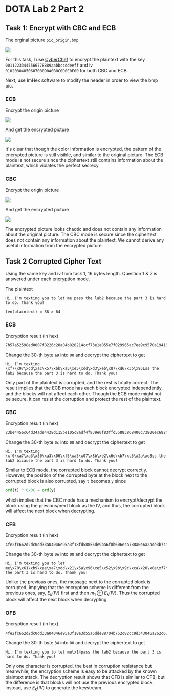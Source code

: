 # DOTA Lab 2 Part 2

## Task 1: Encrypt with CBC and ECB

The orginal picture `pic_origin.bmp`

![](https://gist.githubusercontent.com/chanbengz/a29058bb1ffbb8928a160b6546d4ce63/raw/6f2f78c782266ace3152a425886e1a1e0cce5561/pic_original.bmp)

For this task, I use [CyberChef](https://gchq.github.io/CyberChef/) to encrypt the plaintext with the key `00112233445566778889aabbccddeeff` and iv `0102030405060708090A0B0C0D0E0F00` for both CBC and ECB.

Next, use ImHex software to modify the header in order to view the bmp pic.

### ECB

Encrypt the origin picture

![](https://gist.githubusercontent.com/chanbengz/a29058bb1ffbb8928a160b6546d4ce63/raw/6f2f78c782266ace3152a425886e1a1e0cce5561/ecb_encrypt.png)

And get the encrypted picture

![](https://gist.githubusercontent.com/chanbengz/a29058bb1ffbb8928a160b6546d4ce63/raw/6f2f78c782266ace3152a425886e1a1e0cce5561/ecb_enc_pic.bmp)

It's clear that though the color information is encrypted, the pattern of the encrypted picture is still visible, and similar to the original picture. The ECB mode is not secure since the ciphertext still contains information about the plaintext, which violates the perfect secrecy.

### CBC

Encrypt the origin picture

![](https://gist.githubusercontent.com/chanbengz/a29058bb1ffbb8928a160b6546d4ce63/raw/6f2f78c782266ace3152a425886e1a1e0cce5561/cbc_encrypt.png)

And get the encrypted picture

![](https://gist.githubusercontent.com/chanbengz/a29058bb1ffbb8928a160b6546d4ce63/raw/6f2f78c782266ace3152a425886e1a1e0cce5561/cbc_enc_pic.bmp)

The encrypted picture looks chaotic and does not contain any information about the original picture. The CBC mode is secure since the ciphertext does not contain any information about the plaintext. We cannot derive any useful information from the encrypted picture.

## Task 2 Corrupted Cipher Text

Using the same key and iv from task 1, 16 bytes length. Question 1 & 2 is answered under each encryption mode.

The plaintext
```
Hi, I'm texting you to let me pass the lab2 because the part 3 is hard to do. Thank you!

len(plaintext) = 88 > 64
```

### ECB

Encryption result (in hex)
```
7b57a52598ed0007f8226c28a04b828214ccf73e1a055e7f029965ac7ea9c9570a19418d5ac0413f239bd843997afe23fec9ae4fd8fd60027b87a27873c5e273b8f5e9eea963c61eb848eaa9021403040a25a1167f4f1a4f262f8dbdcf679098
```

Change the 30-th byte `a9` into `00` and decrypt the ciphertext to get

```
Hi, I'm texting \xf7\x97\xcd\xac\x57\xbb\xa5\xe5\xdd\xd3\xeb\x87\xd6\x3b\x95Lss the lab2 because the part 3 is hard to do. Thank you!
```

Only part of the plaintext is corrupted, and the rest is totally correct. The result implies that the ECB mode has each block encrypted independently, and the blocks will not affect each other. Though the ECB mode might not be secure, it can resist the corruption and protect the rest of the plaintext.

### CBC

Encryption result (in hex)
```
23be4456c64d34ade4438d115be105c8adf4f939e0f83ffd55883868400c73800ec682f7c529d7674236e02c75f5b18ec18cbea7c8382e36d2dd9d8ba2fed36076fc22569f2fa8427413452839ff967d385161e12bb94e7ee86887d47824bf25
```

Change the 30-th byte `0c` into `00` and decrypt the ciphertext to get

```
Hi, I'm texting \xf0\xa7\xa3\x30\xa3\x06\xf5\xa5\x07\x8b\xe2\x6e\xb7\xc5\x2a\xe8ss the lab2 bicause the part 3 is hard to do. Thank you!
```

Similar to ECB mode, the corrupted block cannot decrypt correctly. However, the position of the corrupted byte at the block next to the corrupted block is also corrupted, say `t` becomes `y` since
```python
ord(t) ^ 0x0C = ord(y)
```
which implies that the CBC mode has a mechanism to encrypt/decrypt the block using the previous/next block as the IV, and thus, the corrupted block will affect the next block when decrypting.

### CFB

Encryption result (in hex)
```
4fe2fc662d2dc0dd33a04046e95a3f18fd58856de9ba6f8b606eca788a0e6a2ade3b7cf8c6013a86225852471c2cfafe7c90ee142482e46fc781142bed787620bd877b0264a5523442a6ca50b64cba1b15b65bb694bf54bd
```

Change the 30-th byte `0e` into `00` and decrypt the ciphertext to get

```
Hi, I'm texting you to let me\x70\x61\xb9\xae\xa7\xdd\x21\x5a\x96\xe5\x52\x9b\x9c\xca\x20\x0e\xf7\xf4use the part 3 is hard to do. Thank you!
```

Unlike the previous ones, the message next to the corrupted block is corrupted, implying that the encryption scheme is different from the previous ones, say, $E_k(IV)$ first and then $m_1 \oplus E_k(IV)$. Thus the corrupted block will affect the next block when decrypting.

### OFB

Encryption result (in hex)
```
4fe2fc662d2dc0dd33a04046e95a3f18e3d55a6dde88704b752c82cc9d343046a262c670bd77ce5f89fc608d4da43772fa0a4590866f9fdf08b3b74336764176684c63701ba0320d53e62111c8d9ba43fff16f339940d975
```

Change the 30-th byte `34` into `00` and decrypt the ciphertext to get

```
Hi, I'm texting you to let me\x14pass the lab2 because the part 3 is hard to do. Thank you!
```

Only one character is corrupted, the best in corruption resistance but meanwhile, the encryption scheme is easy to be attacked by the known plaintext attack. The decryption result shows that OFB is similar to CFB, but the difference is that blocks will not use the previous encrypted block, instead, use $E_k(IV)$ to generate the keystream.

